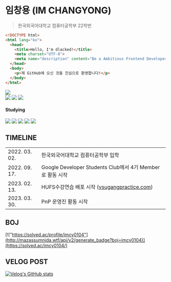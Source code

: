 # 임창용 (IM CHANGYONG)
> 한국외국어대학교 컴퓨터공학부 22학번

```html
<!DOCTYPE html>
<html lang="ko">
  <head>
    <title>Hello, I'm dlacked!</title>
    <meta charset="UTF-8">
    <meta name="description" content="Be a Ambitious Frontend Developer">
  </head>
  <body>
    <p>제 GitHub에 오신 것을 진심으로 환영합니다!</p>
  </body>
</html>
```
<a href="https://www.python.org/"><img src="https://img.shields.io/badge/Python-black?style=for-the-badge&logo=Python&logoColor=3776AB"><br></a>
<img src="https://img.shields.io/badge/HTML-black?style=for-the-badge&logo=HTML5&logoColor=E34F26"> <img src="https://img.shields.io/badge/CSS-black?style=for-the-badge&logo=CSS3&logoColor=1572B6"> <img src="https://img.shields.io/badge/JavaScript-black?style=for-the-badge&logo=JavaScript&logoColor=F7DF1E">
#### Studying
<a href="https://ko.reactjs.org/"><img src="https://img.shields.io/badge/React.js-black?style=for-the-badge&logo=React&logoColor=61DAFB"></a> <a href="https://scrollrevealjs.org/"><img src="https://img.shields.io/badge/ScrollReveal.js-black?style=for-the-badge&logo=ScrollReveal&logoColor=FFCB36"></a> <a href=""><img src="https://img.shields.io/badge/Carousel.js-black?style=for-the-badge&logo=Carousel&logoColor=ffffff"></a> <a href="https://alvarotrigo.com/fullPage/"><img src="https://img.shields.io/badge/fullPage.js-black?style=for-the-badge&logo=fullPage&logoColor=ffffff"></a> <a href=""><img src="https://img.shields.io/badge/GSAP.js-black?style=for-the-badge&logo=GreenSock&logoColor=88CE02"></a>
## TIMELINE

<table>
  <tr>
    <td>2022. 03. 02.</td>
    <td>한국외국어대학교 컴퓨터공학부 입학</td>
  </tr>
  <tr>
    <td>2022. 09. 17.</td>
    <td>Google Developer Students Club에서 4기 Member로 활동 시작</td>
  </tr>
  <tr>
    <td>2023. 02. 13.</td>
    <td>HUFS수강연습 배포 시작 (<a href="https://vsugangpractice.com">vsugangpractice.com</a>)</td>
  </tr>
  <tr>
    <td>2023. 03. 30.</td>
    <td>PnP 운영진 활동 시작</td>
  </tr>
</table>

## BOJ
[!["https://solved.ac/profile/imcy0104"](http://mazassumnida.wtf/api/v2/generate_badge?boj=imcy0104)](https://solved.ac/imcy0104/)

## VELOG POST
[![Velog's GitHub stats](https://velog-readme-stats.vercel.app/api?name=imcy0104&color=dark)](https://velog.io/@imcy0104)
